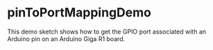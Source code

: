 # pinToPortMappingDemo
This demo sketch shows how to get the GPIO port associated with an Arduino pin on an Arduino Giga R1 board.
